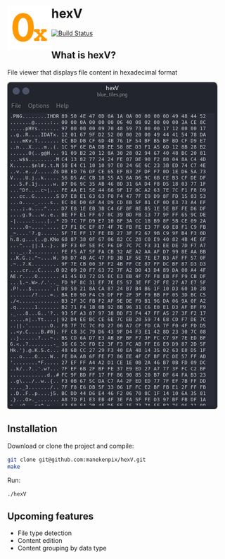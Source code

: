 # hexV <img align="left" width="100" height="100" src=https://github.com/manekenpix/hexV/blob/master/images/hv.png>
[![Build Status](https://travis-ci.com/manekenpix/hexV.svg?branch=master)](https://travis-ci.com/manekenpix/hexV)  

## What is hexV?
File viewer that displays file content in hexadecimal format  

![](https://github.com/manekenpix/hexV/blob/master/images/hexV.png)

## Installation

Download or clone the project and compile:

```sh
git clone git@github.com:manekenpix/hexV.git
make
```
Run:
```sh
./hexV
```

## Upcoming features

 - File type detection
 - Content edition
 - Content grouping by data type
 
